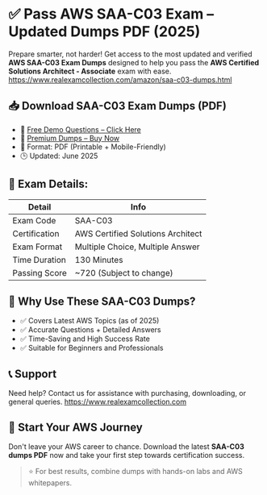 # ✅ Pass AWS SAA-C03 Exam – Updated Dumps PDF (2025)

Prepare smarter, not harder! Get access to the most updated and verified **AWS SAA-C03 Exam Dumps** designed to help you pass the **AWS Certified Solutions Architect - Associate** exam with ease.
https://www.realexamcollection.com/amazon/saa-c03-dumps.html

## 📥 Download SAA-C03 Exam Dumps (PDF)

- 📌 [Free Demo Questions – Click Here](https://www.realexamcollection.com/amazon/saa-c03-dumps.html)
- 🔐 [Premium Dumps – Buy Now](https://www.realexamcollection.com/amazon/saa-c03-dumps.html)
- 📄 Format: PDF (Printable + Mobile-Friendly)
- 🕒 Updated: June 2025

## 📘 Exam Details:

| Detail                | Info                               |
|----------------------|------------------------------------|
| Exam Code            | SAA-C03                            |
| Certification        | AWS Certified Solutions Architect  |
| Exam Format          | Multiple Choice, Multiple Answer   |
| Time Duration        | 130 Minutes                        |
| Passing Score        | ~720 (Subject to change)           |

## 🎯 Why Use These SAA-C03 Dumps?

- ✅ Covers Latest AWS Topics (as of 2025)
- ✅ Accurate Questions + Detailed Answers
- ✅ Time-Saving and High Success Rate
- ✅ Suitable for Beginners and Professionals

## 📞 Support

Need help? Contact us for assistance with purchasing, downloading, or general queries.
https://www.realexamcollection.com

## 🚀 Start Your AWS Journey

Don't leave your AWS career to chance. Download the latest **SAA-C03 dumps PDF** now and take your first step towards certification success.

> ⭐ For best results, combine dumps with hands-on labs and AWS whitepapers.
